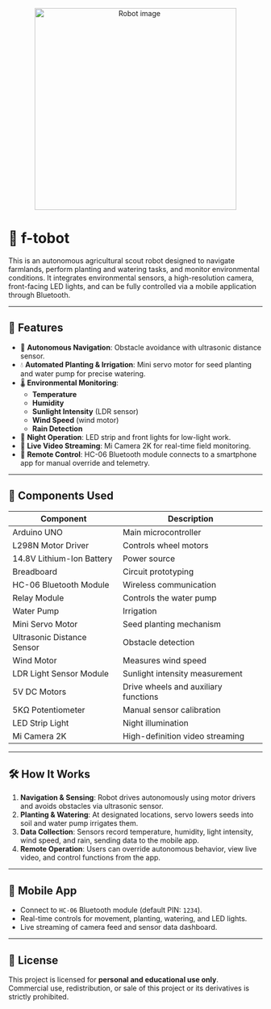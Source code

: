 <p align="center">
  <img src="https://github.com/user-attachments/assets/cbc32974-149c-4d6d-a58e-31533d7be94d" alt="Robot image" style="width: 400px; max-width: 100%; height: auto;" />
</p>

# 🤖 f-tobot

This is an autonomous agricultural scout robot designed to navigate farmlands, perform planting and watering tasks, and monitor environmental conditions. It integrates environmental sensors, a high-resolution camera, front-facing LED lights, and can be fully controlled via a mobile application through Bluetooth.

---

## 🚀 Features

- 🌾 **Autonomous Navigation**: Obstacle avoidance with ultrasonic distance sensor.  
- 💧 **Automated Planting & Irrigation**: Mini servo motor for seed planting and water pump for precise watering.  
- 🌡️ **Environmental Monitoring**:  
  - **Temperature**  
  - **Humidity**  
  - **Sunlight Intensity** (LDR sensor)  
  - **Wind Speed** (wind motor)  
  - **Rain Detection**  
- 🌙 **Night Operation**: LED strip and front lights for low-light work.  
- 🎥 **Live Video Streaming**: Mi Camera 2K for real-time field monitoring.  
- 📱 **Remote Control**: HC-06 Bluetooth module connects to a smartphone app for manual override and telemetry.  

---

## 🧰 Components Used

| Component                        | Description                         |
|----------------------------------|-------------------------------------|
| Arduino UNO                      | Main microcontroller                |
| L298N Motor Driver               | Controls wheel motors               |
| 14.8V Lithium-Ion Battery        | Power source                        |
| Breadboard                       | Circuit prototyping                 |
| HC-06 Bluetooth Module           | Wireless communication              |
| Relay Module                     | Controls the water pump             |
| Water Pump                       | Irrigation                          |
| Mini Servo Motor                 | Seed planting mechanism             |
| Ultrasonic Distance Sensor       | Obstacle detection                  |
| Wind Motor                       | Measures wind speed                 |
| LDR Light Sensor Module          | Sunlight intensity measurement      |
| 5V DC Motors                     | Drive wheels and auxiliary functions|
| 5KΩ Potentiometer                | Manual sensor calibration           |
| LED Strip Light                  | Night illumination                  |
| Mi Camera 2K                     | High-definition video streaming     |

---

## 🛠️ How It Works

1. **Navigation & Sensing**: Robot drives autonomously using motor drivers and avoids obstacles via ultrasonic sensor.  
2. **Planting & Watering**: At designated locations, servo lowers seeds into soil and water pump irrigates them.  
3. **Data Collection**: Sensors record temperature, humidity, light intensity, wind speed, and rain, sending data to the mobile app.  
4. **Remote Operation**: Users can override autonomous behavior, view live video, and control functions from the app.  

---

## 📱 Mobile App

- Connect to `HC-06` Bluetooth module (default PIN: `1234`).  
- Real-time controls for movement, planting, watering, and LED lights.  
- Live streaming of camera feed and sensor data dashboard.  

---

## 📜 License

This project is licensed for **personal and educational use only**.  
Commercial use, redistribution, or sale of this project or its derivatives is strictly prohibited.
